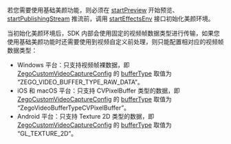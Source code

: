 若您需要使用基础美颜功能，则必须在 [startPreview](@startPreview) 开始预览、[startPublishingStream](@startPublishingStream) 推流前，调用 [startEffectsEnv](@startEffectsEnv) 接口初始化美颜环境。

当初始化美颜环境后，SDK 内部会使用固定的视频帧数据类型进行传输，如果您使用基础美颜功能时还需要使用到视频自定义前处理，则只能配置相对应的视频帧数据类型：
- Windows 平台：只支持视频帧裸数据，即 [ZegoCustomVideoCaptureConfig](https://doc-zh.zego.im/article/api?doc=Express_Video_SDK_API~CPP_windows~struct~zego-express-zego-custom-video-capture-config&jumpType=route) 的 [bufferType](https://doc-zh.zego.im/article/api?doc=Express_Video_SDK_API~CPP_windows~struct~zego-express-zego-custom-video-capture-config&jumpType=route#buffer-type) 取值为 “ZEGO_VIDEO_BUFFER_TYPE_RAW_DATA”。
- iOS 和 macOS 平台：只支持 CVPixelBuffer 类型的数据，即 [ZegoCustomVideoCaptureConfig](https://doc-zh.zego.im/article/api?doc=Express_Video_SDK_API~objective-c_ios~class~ZegoCustomVideoCaptureConfig) 的 [bufferType](https://doc-zh.zego.im/article/api?doc=Express_Video_SDK_API~objectivec_ios~enum~ZegoVideoBufferType) 取值为 “ZegoVideoBufferTypeCVPixelBuffer”。
- Android 平台：只支持 Texture 2D 类型的数据，即 [ZegoCustomVideoCaptureConfig](https://doc-zh.zego.im/article/api?doc=Express_Video_SDK_API~Java_android~class~im-zego-zegoexpress-entity-zego-custom-video-capture-config&jumpType=route) 的 [bufferType](https://doc-zh.zego.im/article/api?doc=Express_Video_SDK_API~Java_android~class~im-zego-zegoexpress-entity-zego-custom-video-capture-config&jumpType=route#buffer-type) 取值为 “GL_TEXTURE_2D”。



